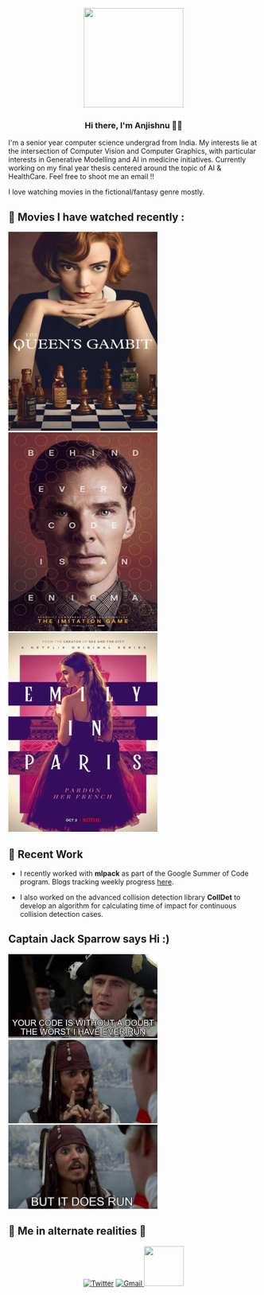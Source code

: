 <p align="center"> <img src="https://octodex.github.com/images/spidertocat.png" height="200px" width="200px"> </p>

<h3 align="center"> Hi there, I'm Anjishnu 👋🏻 </h3>

I'm a senior year computer science undergrad from India. My interests lie at the
intersection of Computer Vision and Computer Graphics, with particular interests
in Generative Modelling and AI in medicine initiatives. Currently working on my
final year thesis centered around the topic of AI & HealthCare. Feel free to
shoot me an email !!

I love watching movies in the fictional/fantasy genre mostly.

🎥 Movies I have watched recently :
---

<p float="left">
  <img src="https://github.com/iamshnoo/iamshnoo/blob/master/img/queens_gambit.jpg" width="300" height ="400"/>
  <img src="https://github.com/iamshnoo/iamshnoo/blob/master/img/the_imitation_game.jpg" width="300" height="400"/>
  <img src="https://github.com/iamshnoo/iamshnoo/blob/master/img/emily_in_paris.jpg" width="300" height="400"/>
</p>

🔭 Recent Work
---

- I recently worked with **mlpack** as part of the Google Summer of Code program. Blogs tracking weekly progress [here](https://iamshnoo.github.io/blog/categories#GSoC).

- I also worked on the advanced collision detection library **CollDet** to develop an algorithm for calculating time of impact for continuous collision detection cases.

Captain Jack Sparrow says Hi :)
---

<p float="left">
  <img src="https://github.com/iamshnoo/iamshnoo/blob/master/img/a.jpg" width="300" />
  <img src="https://github.com/iamshnoo/iamshnoo/blob/master/img/b.jpg" width="300" />
  <img src="https://github.com/iamshnoo/iamshnoo/blob/master/img/c.jpg" width="300" />
</p>

👀 Me in alternate realities 👀
---

<p align="center">
<a href="https://twitter.com/iamshnoo" target="_blank"><img src="https://cdn4.iconfinder.com/data/icons/social-media-2146/512/2_social-512.png" height="80px" width="80px" alt="Twitter"></a>
<a href="mailto:mukherjee.anjishnu@gmail.com?subject = Hello from your GitHub README&body = Message"><img src="https://cdn4.iconfinder.com/data/icons/logos-and-brands/512/147_Gmail_logo_logos-128.png" height="80px" width="80px" alt="Gmail" > </a>
<a href="https://sourcerer.io/iamshnoo"><img src="https://sourcerer.io/icons/logo-sharing.svg" height="80px" width="80px alt="Sourcerer"></a>
</p>


<!--
**iamshnoo/iamshnoo** is a ✨ _special_ ✨ repository because its `README.md` (this file) appears on your GitHub profile.



- 🔭 I’m currently working on ...
- 🌱 I’m currently learning ...
- 👯 I’m looking to collaborate on ...
- 🤔 I’m looking for help with ...
- 💬 Ask me about ...
- 📫 How to reach me: ...
- 😄 Pronouns: ...
- ⚡ Fun fact: ...
-->
